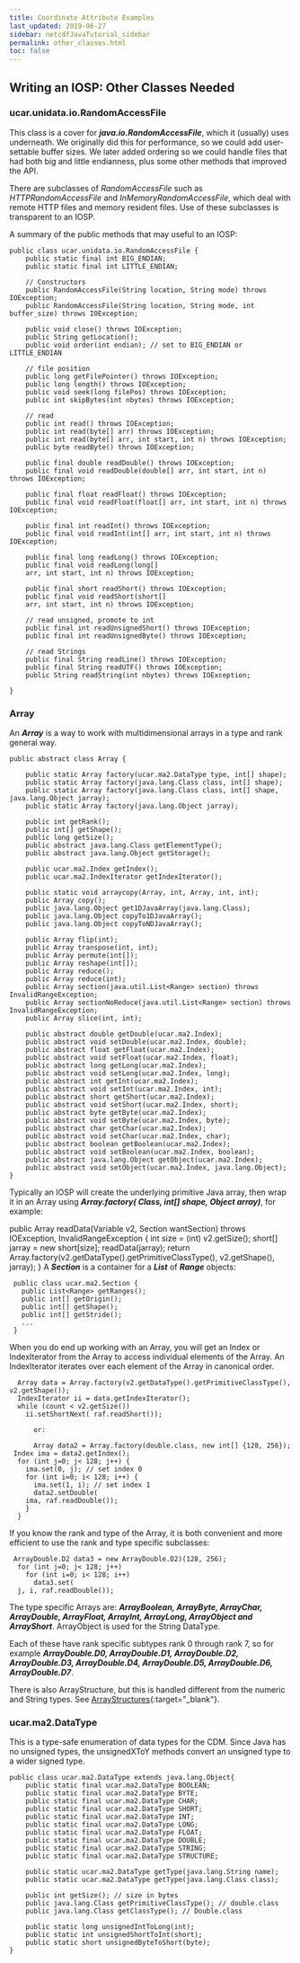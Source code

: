 ```yaml
---
title: Coordinate Attribute Examples
last_updated: 2019-06-27
sidebar: netcdfJavaTutorial_sidebar
permalink: other_classes.html
toc: false
---
```


## Writing an IOSP: Other Classes Needed

### ucar.unidata.io.RandomAccessFile

This class is a cover for <b>_java.io.RandomAccessFile_</b>, which it (usually) uses underneath. We originally did this for performance, so we could add user-settable buffer sizes. We later added ordering so we could handle files that had both big and little endianness, plus some other methods that improved the API.

There are subclasses of _RandomAccessFile_ such as _HTTPRandomAccessFile_ and _InMemoryRandomAccessFile_, which deal with remote HTTP files and memory resident files. Use of these subclasses is transparent to an IOSP.

A summary of the public methods that may useful to an IOSP:

~~~
public class ucar.unidata.io.RandomAccessFile {
    public static final int BIG_ENDIAN;
    public static final int LITTLE_ENDIAN;

    // Constructors
    public RandomAccessFile(String location, String mode) throws IOException;
    public RandomAccessFile(String location, String mode, int buffer_size) throws IOException;

    public void close() throws IOException;
    public String getLocation();
    public void order(int endian); // set to BIG_ENDIAN or LITTLE_ENDIAN

    // file position
    public long getFilePointer() throws IOException;
    public long length() throws IOException;
    public void seek(long filePos) throws IOException;
    public int skipBytes(int nbytes) throws IOException;

    // read
    public int read() throws IOException;
    public int read(byte[] arr) throws IOException;
    public int read(byte[] arr, int start, int n) throws IOException;
    public byte readByte() throws IOException;

    public final double readDouble() throws IOException;
    public final void readDouble(double[] arr, int start, int n) throws IOException;

    public final float readFloat() throws IOException;
    public final void readFloat(float[] arr, int start, int n) throws IOException;

    public final int readInt() throws IOException;
    public final void readInt(int[] arr, int start, int n) throws IOException;

    public final long readLong() throws IOException;
    public final void readLong(long[]
    arr, int start, int n) throws IOException;

    public final short readShort() throws IOException;
    public final void readShort(short[]
    arr, int start, int n) throws IOException;

    // read unsigned, promote to int
    public final int readUnsignedShort() throws IOException;
    public final int readUnsignedByte() throws IOException;

    // read Strings
    public final String readLine() throws IOException;
    public final String readUTF() throws IOException;
    public String readString(int nbytes) throws IOException;

}
~~~

### Array
An <b>_Array_</b> is a way to work with multidimensional arrays in a type and rank general way.

~~~
public abstract class Array {

    public static Array factory(ucar.ma2.DataType type, int[] shape);
    public static Array factory(java.lang.Class class, int[] shape);
    public static Array factory(java.lang.Class class, int[] shape, java.lang.Object jarray);
    public static Array factory(java.lang.Object jarray);

    public int getRank();
    public int[] getShape();
    public long getSize();
    public abstract java.lang.Class getElementType();
    public abstract java.lang.Object getStorage();

    public ucar.ma2.Index getIndex();
    public ucar.ma2.IndexIterator getIndexIterator();

    public static void arraycopy(Array, int, Array, int, int);
    public Array copy();
    public java.lang.Object get1DJavaArray(java.lang.Class);
    public java.lang.Object copyTo1DJavaArray();
    public java.lang.Object copyToNDJavaArray();

    public Array flip(int);
    public Array transpose(int, int);
    public Array permute(int[]);
    public Array reshape(int[]);
    public Array reduce();
    public Array reduce(int);
    public Array section(java.util.List<Range> section) throws InvalidRangeException;
    public Array sectionNoReduce(java.util.List<Range> section) throws InvalidRangeException;
    public Array slice(int, int);

    public abstract double getDouble(ucar.ma2.Index);
    public abstract void setDouble(ucar.ma2.Index, double);
    public abstract float getFloat(ucar.ma2.Index);
    public abstract void setFloat(ucar.ma2.Index, float);
    public abstract long getLong(ucar.ma2.Index);
    public abstract void setLong(ucar.ma2.Index, long);
    public abstract int getInt(ucar.ma2.Index);
    public abstract void setInt(ucar.ma2.Index, int);
    public abstract short getShort(ucar.ma2.Index);
    public abstract void setShort(ucar.ma2.Index, short);
    public abstract byte getByte(ucar.ma2.Index);
    public abstract void setByte(ucar.ma2.Index, byte);
    public abstract char getChar(ucar.ma2.Index);
    public abstract void setChar(ucar.ma2.Index, char);
    public abstract boolean getBoolean(ucar.ma2.Index);
    public abstract void setBoolean(ucar.ma2.Index, boolean);
    public abstract java.lang.Object getObject(ucar.ma2.Index);
    public abstract void setObject(ucar.ma2.Index, java.lang.Object);
}
~~~
Typically an IOSP will create the underlying primitive Java array, then wrap it in an Array using <b>_Array.factory( Class, int[] shape, Object array)_</b>, for example:

 public Array readData(Variable v2, Section wantSection) throws IOException, InvalidRangeException {
   int size = (int) v2.getSize();
   short[] jarray = new short[size];
   readData(jarray);
   return Array.factory(v2.getDataType().getPrimitiveClassType(), v2.getShape(), jarray);
 }
A <b>_Section_</b> is a container for a _<b>List_</b> of <b>_Range_</b> objects:

~~~
 public class ucar.ma2.Section {
   public List<Range> getRanges();
   public int[] getOrigin();
   public int[] getShape();
   public int[] getStride();
   ...
 }
~~~

When you do end up working with an Array, you will get an Index or IndexIterator from the Array to access individual elements of the Array. An IndexIterator iterates over each element of the Array in canonical order.

~~~
  Array data = Array.factory(v2.getDataType().getPrimitiveClassType(), v2.getShape());
  IndexIterator ii = data.getIndexIterator();
  while (count < v2.getSize())
    ii.setShortNext( raf.readShort());

      or:

      Array data2 = Array.factory(double.class, new int[] {128, 256});
 Index ima = data2.getIndex();
  for (int j=0; j< 128; j++) {
    ima.set(0, j); // set index 0
    for (int i=0; i< 128; i++) {
      ima.set(1, i); // set index 1
      data2.setDouble(
    ima, raf.readDouble()); 
    }
  }
~~~

If you know the rank and type of the Array, it is both convenient and more efficient to use the rank and type specific subclasses:

~~~
 ArrayDouble.D2 data3 = new ArrayDouble.D2)(128, 256);
  for (int j=0; j< 128; j++) 
    for (int i=0; i< 128; i++) 
      data3.set(
  j, i, raf.readDouble());
~~~

The type specific Arrays are: <b>_ArrayBoolean, ArrayByte, ArrayChar, ArrayDouble, ArrayFloat, ArrayInt, ArrayLong, ArrayObject and ArrayShort_</b>. ArrayObject is used for the String DataType.

Each of these have rank specific subtypes rank 0 through rank 7, so for example <b>_ArrayDouble.D0, ArrayDouble.D1, ArrayDouble.D2, ArrayDouble.D3, ArrayDouble.D4, ArrayDouble.D5, ArrayDouble.D6, ArrayDouble.D7_</b>.

There is also ArrayStructure, but this is handled different from the numeric and String types. See [ArrayStructures](arraystructures_ref.html){:target="_blank"}.

### ucar.ma2.DataType

This is a type-safe enumeration of data types for the CDM. Since Java has no unsigned types, the unsignedXToY methods convert an unsigned type to a wider signed type.

~~~
public class ucar.ma2.DataType extends java.lang.Object{
    public static final ucar.ma2.DataType BOOLEAN;
    public static final ucar.ma2.DataType BYTE;
    public static final ucar.ma2.DataType CHAR;
    public static final ucar.ma2.DataType SHORT;
    public static final ucar.ma2.DataType INT;
    public static final ucar.ma2.DataType LONG;
    public static final ucar.ma2.DataType FLOAT;
    public static final ucar.ma2.DataType DOUBLE;
    public static final ucar.ma2.DataType STRING;
    public static final ucar.ma2.DataType STRUCTURE;

    public static ucar.ma2.DataType getType(java.lang.String name);
    public static ucar.ma2.DataType getType(java.lang.Class class);

    public int getSize(); // size in bytes
    public java.lang.Class getPrimitiveClassType(); // double.class
    public java.lang.Class getClassType(); // Double.class

    public static long unsignedIntToLong(int);
    public static int unsignedShortToInt(short);
    public static short unsignedByteToShort(byte);
}
~~~
